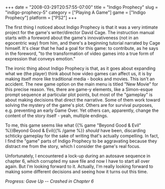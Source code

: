 +++
date = "2008-03-29T20:57:55-07:00"
title = "Indigo Prophecy"
slug = "indigo-prophecy-5"
category = ["Playing A Game"]
game = ["Indigo Prophecy"]
platform = ["PS2"]
+++

The first thing I noticed about Indigo Prophecy is that it was a very intimate project for the game's writer/director David Cage.  The instruction manual starts with a foreword about the game's innovativeness (not in an egocentric way) from him, and there's a beginning tutorial narrated by Cage himself.  It's clear that he had a goal for this game: to contribute, as he says in the foreword, "to the transformation of video games into a true form of expression that conveys emotion."

The ironic thing about Indigo Prophecy is that, as it goes about expanding what we (the player) think about how video games can affect us, it is by making itself more like traditional media - books and movies.  This isn't an accident.  The new game option on the main menu is titled "New Movie" for this precise reason.  Yes, there are game-y elements, like a Simon-esque prompt sequence at particular plot points, but most of the "gameplay" is about making decisions that direct the narrative.  Some of them work toward solving the mystery of the game's plot.  Others are for survival purposes, e.g. preventing an early Game Over.  Yet others can, apparently, change the content of the story itself - yeah, multiple endings.

To me, this game seems like what {{% game "Beyond Good & Evil" %}}Beyond Good & Evil{{% /game %}} <i>should</i> have been, discarding schticky gameplay for the sake of writing that's actually compelling.  In fact, I find the "game" parts of Indigo Prophecy to be aggravating because they distract me from the story, which I consider the game's real focus.

Unfortunately, I encountered a lock-up during an autosave sequence in chapter 6, which corrupted my save file and now I have to start all over again.  But I'm looking forward to it.  Actually, I'm really looking forward to making some different decisions and seeing how it turns out this time.

<i>Progress: Gave Up -- Crashed in Chapter 6</i>
